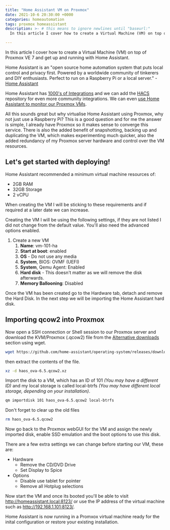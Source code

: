 ```yaml
---
title: "Home Assistant VM on Proxmox"
date: 2021-10-6 20:30:00 +0000
categories: homeautomation
tags: proxmox homeassistant
description: >- # this means to ignore newlines until "baseurl:"
  In this article I cover how to create a Virtual Machine (VM) on top of Proxmox VE 7 and get up and running with Home Assistant.

---
```


In this article I cover how to create a Virtual Machine (VM) on top of Proxmox VE 7 and get up and running with Home Assistant.

Home Assistant is an "open source home automation system that puts local control and privacy first.  Powered by a worldwide community of tinkerers and DIY enthusiasts.  Perfect to run on a Raspberry Pi or a local server." - [Home Assistant](https://www.home-assistant.io/)

Home Assistant has [1000's of Integrations](https://www.home-assistant.io/integrations/) and we can add the [HACS](https://hacs.xyz/) repository for even more community integrations. We can even [use Home Assistant to monitor our Proxmox VMs](https://www.home-assistant.io/integrations/proxmoxve/).

All this sounds great but why virtualise Home Assistant using Proxmox, why not just use a Raspberry Pi? This is a good question and for me the answer is simple, I already have Proxmox so it makes sense to converge this service. There is also the added benefit of snapshotting, backing up and duplicating the VM, which makes experimenting much quicker, also the added redundancy of my Proxmox server hardware and control over the VM resources.



## Let's get started with deploying!

Home Assistant recommended a minimum virtual machine resources of:

* 2GB RAM
* 32GB Storage
* 2 vCPU

When creating the VM I will be sticking to these requirements and if required at a later date we can increase.

Creating the VM I will be using the following settings, if they are not listed I did not change from the default value. You'll also need the advanced options enabled.

1. Create a new VM
   1. **Name**: vm-101-ha
   2. **Start at boot**: enabled
   3. **OS** - Do not use any media
   4. **System**, BIOS: OVMF (UEFI)
   5. **System**, Qemu Agent: Enabled
   6. **Hard disk** - This doesn't matter as we will remove the disk afterwards.
   7. **Memory Ballooning**: Disabled

Once the VM has been created go to the Hardware tab, detach and remove the Hard Disk. In the next step we will be importing the Home Assistant hard disk.



## Importing qcow2 into Proxmox

Now open a SSH connection or Shell session to our Proxmox server and download the KVM/Proxmox (.qcow2) file from the [Alternative downloads](https://www.home-assistant.io/installation/alternative) section using wget.

```bash
wget https://github.com/home-assistant/operating-system/releases/download/6.5/haos_ova-6.5.qcow2.xz
```

then extract the contents of the file.

```bash
xz -d haos_ova-6.5.qcow2.xz
```

Import the disk to a VM, which has an ID of 101 *(You may have a different ID)* and my local storage is called local-btrfs *(You may have different local storage, depending on your installation)*.

```bash
qm importdisk 101 haos_ova-6.5.qcow2 local-btrfs
```

Don't forget to clear up the old files

```bash
rm haos_ova-6.5.qcow2
```

Now go back to the Proxmox webGUI for the VM and assign the newly imported disk, enable SSD emulation and the boot options to use this disk.

There are a few extra settings we can change before starting our VM, these are:

* Hardware
  * Remove the CD/DVD Drive
  * Set Display to Spice
* Options
  * Disable use tablet for pointer
  * Remove all Hotplug selections

Now start the VM and once its booted you'll be able to visit http://homeassistant.local:8123/ or use the IP address of the virtual machine such as http://192.168.1.101:8123/.

Home Assistant is now running in a Promxox virtual machine ready for the inital configuration or restore your existing installation.